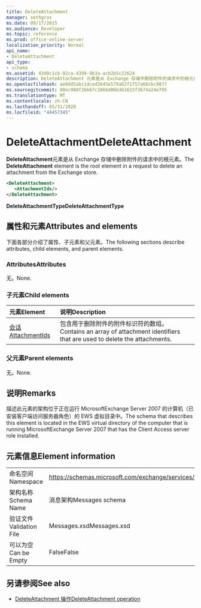 ```yaml
---
title: DeleteAttachment
manager: sethgros
ms.date: 09/17/2015
ms.audience: Developer
ms.topic: reference
ms.prod: office-online-server
localization_priority: Normal
api_name:
- DeleteAttachment
api_type:
- schema
ms.assetid: 43d0c1cb-92ca-4399-9b3a-acb2b5c22624
description: DeleteAttachment 元素是从 Exchange 存储中删除附件的请求中的根元素。
ms.openlocfilehash: ae8dd5abc1dced2645e579a62f1f57a66cbc9877
ms.sourcegitcommit: 88ec988f2bb67c1866d06b361615f3674a24e795
ms.translationtype: MT
ms.contentlocale: zh-CN
ms.lasthandoff: 05/31/2020
ms.locfileid: "44457345"
---
```

# <a name="deleteattachment"></a><span data-ttu-id="86a04-103">DeleteAttachment</span><span class="sxs-lookup"><span data-stu-id="86a04-103">DeleteAttachment</span></span>

<span data-ttu-id="86a04-104">**DeleteAttachment**元素是从 Exchange 存储中删除附件的请求中的根元素。</span><span class="sxs-lookup"><span data-stu-id="86a04-104">The **DeleteAttachment** element is the root element in a request to delete an attachment from the Exchange store.</span></span> 
  
```xml
<DeleteAttachment>
   <AttachmentIds/>
</DeleteAttachment>
```

<span data-ttu-id="86a04-105">**DeleteAttachmentType**</span><span class="sxs-lookup"><span data-stu-id="86a04-105">**DeleteAttachmentType**</span></span>

## <a name="attributes-and-elements"></a><span data-ttu-id="86a04-106">属性和元素</span><span class="sxs-lookup"><span data-stu-id="86a04-106">Attributes and elements</span></span>

<span data-ttu-id="86a04-107">下面各部分介绍了属性、子元素和父元素。</span><span class="sxs-lookup"><span data-stu-id="86a04-107">The following sections describe attributes, child elements, and parent elements.</span></span>
  
### <a name="attributes"></a><span data-ttu-id="86a04-108">Attributes</span><span class="sxs-lookup"><span data-stu-id="86a04-108">Attributes</span></span>

<span data-ttu-id="86a04-109">无。</span><span class="sxs-lookup"><span data-stu-id="86a04-109">None.</span></span>
  
### <a name="child-elements"></a><span data-ttu-id="86a04-110">子元素</span><span class="sxs-lookup"><span data-stu-id="86a04-110">Child elements</span></span>

|<span data-ttu-id="86a04-111">**元素**</span><span class="sxs-lookup"><span data-stu-id="86a04-111">**Element**</span></span>|<span data-ttu-id="86a04-112">**说明**</span><span class="sxs-lookup"><span data-stu-id="86a04-112">**Description**</span></span>|
|:-----|:-----|
|[<span data-ttu-id="86a04-113">会话</span><span class="sxs-lookup"><span data-stu-id="86a04-113">AttachmentIds</span></span>](attachmentids.md) <br/> |<span data-ttu-id="86a04-114">包含用于删除附件的附件标识符的数组。</span><span class="sxs-lookup"><span data-stu-id="86a04-114">Contains an array of attachment identifiers that are used to delete the attachments.</span></span>  <br/> |
   
### <a name="parent-elements"></a><span data-ttu-id="86a04-115">父元素</span><span class="sxs-lookup"><span data-stu-id="86a04-115">Parent elements</span></span>

<span data-ttu-id="86a04-116">无。</span><span class="sxs-lookup"><span data-stu-id="86a04-116">None.</span></span>
  
## <a name="remarks"></a><span data-ttu-id="86a04-117">说明</span><span class="sxs-lookup"><span data-stu-id="86a04-117">Remarks</span></span>

<span data-ttu-id="86a04-118">描述此元素的架构位于正在运行 MicrosoftExchange Server 2007 的计算机（已安装客户端访问服务器角色）的 EWS 虚拟目录中。</span><span class="sxs-lookup"><span data-stu-id="86a04-118">The schema that describes this element is located in the EWS virtual directory of the computer that is running MicrosoftExchange Server 2007 that has the Client Access server role installed.</span></span>
  
## <a name="element-information"></a><span data-ttu-id="86a04-119">元素信息</span><span class="sxs-lookup"><span data-stu-id="86a04-119">Element information</span></span>

|||
|:-----|:-----|
|<span data-ttu-id="86a04-120">命名空间</span><span class="sxs-lookup"><span data-stu-id="86a04-120">Namespace</span></span>  <br/> |https://schemas.microsoft.com/exchange/services/2006/messages  <br/> |
|<span data-ttu-id="86a04-121">架构名称</span><span class="sxs-lookup"><span data-stu-id="86a04-121">Schema Name</span></span>  <br/> |<span data-ttu-id="86a04-122">消息架构</span><span class="sxs-lookup"><span data-stu-id="86a04-122">Messages schema</span></span>  <br/> |
|<span data-ttu-id="86a04-123">验证文件</span><span class="sxs-lookup"><span data-stu-id="86a04-123">Validation File</span></span>  <br/> |<span data-ttu-id="86a04-124">Messages.xsd</span><span class="sxs-lookup"><span data-stu-id="86a04-124">Messages.xsd</span></span>  <br/> |
|<span data-ttu-id="86a04-125">可以为空</span><span class="sxs-lookup"><span data-stu-id="86a04-125">Can be Empty</span></span>  <br/> |<span data-ttu-id="86a04-126">False</span><span class="sxs-lookup"><span data-stu-id="86a04-126">False</span></span>  <br/> |
   
## <a name="see-also"></a><span data-ttu-id="86a04-127">另请参阅</span><span class="sxs-lookup"><span data-stu-id="86a04-127">See also</span></span>

- [<span data-ttu-id="86a04-128">DeleteAttachment 操作</span><span class="sxs-lookup"><span data-stu-id="86a04-128">DeleteAttachment operation</span></span>](deleteattachment-operation.md)

